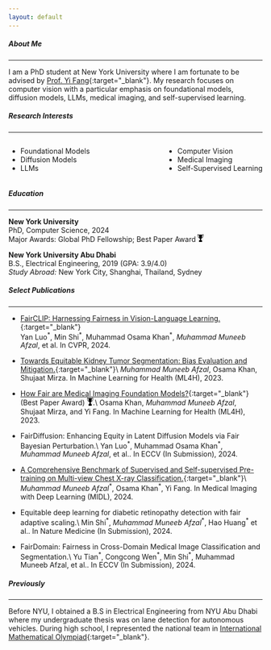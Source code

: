```yaml
---
layout: default
---
```


##### About Me
* * *

I am a PhD student at New York University where I am fortunate to be advised by [Prof. Yi Fang](https://engineering.nyu.edu/faculty/yi-fang){:target="_blank"}. My research focuses on computer vision with a particular emphasis on foundational models, diffusion models, LLMs, medical imaging, and self-supervised learning.

##### Research Interests
* * *


<div style="display: flex; justify-content: space-between;">
  <ul style="list-style-type: disc;">
    <li>Foundational Models</li>
    <li>Diffusion Models</li>
    <li>LLMs</li>
  </ul>
  <ul style="list-style-type: disc;">
    <li>Computer Vision</li>
    <li>Medical Imaging</li>
    <li>Self-Supervised Learning</li>
  </ul>
</div>

##### Education
* * *

**New York University**  
PhD, Computer Science, 2024       
Major Awards: Global PhD Fellowship; Best Paper Award <img src="assets/img/award.png" alt="Award Icon" style="height: 2ex;">  

**New York University Abu Dhabi**  
B.S., Electrical Engineering, 2019 (GPA: 3.9/4.0)  
*Study Abroad:* New York City, Shanghai, Thailand, Sydney  

##### Select Publications
* * *

* [FairCLIP: Harnessing Fairness in Vision-Language Learning.](https://openaccess.thecvf.com/content/CVPR2024/papers/Luo_FairCLIP_Harnessing_Fairness_in_Vision-Language_Learning_CVPR_2024_paper.pdf){:target="_blank"}<br>
  Yan Luo<sup>\*</sup>, Min Shi<sup>\*</sup>, Muhammad Osama Khan<sup>\*</sup>, *Muhammad Muneeb Afzal*, et al. In CVPR, 2024.


* [Towards Equitable Kidney Tumor Segmentation: Bias Evaluation and Mitigation.](https://proceedings.mlr.press/v225/afzal23a/afzal23a.pdf){:target="_blank"}\\
  *Muhammad Muneeb Afzal*, Osama Khan, Shujaat Mirza. In Machine Learning for Health (ML4H), 2023.

* [How Fair are Medical Imaging Foundation Models?](https://proceedings.mlr.press/v225/khan23a/khan23a.pdf){:target="_blank"}  (Best Paper Award) <img src="assets/img/award.png" alt="Award Icon" style="height: 2ex;">.\\
  Osama Khan, *Muhammad Muneeb Afzal*, Shujaat Mirza, and Yi Fang. In Machine Learning for Health (ML4H), 2023.

* FairDiffusion: Enhancing Equity in Latent Diffusion Models via Fair Bayesian Perturbation.\\
  Yan Luo<sup>\*</sup>, Muhammad Osama Khan<sup>\*</sup>, *Muhammad Muneeb Afzal*, et al.. In ECCV (In Submission), 2024.

* [A Comprehensive Benchmark of Supervised and Self-supervised Pre-training on Multi-view Chest X-ray Classification.](https://openreview.net/pdf?id=YUMVjxdIqn){:target="_blank"}\\
  *Muhammad Muneeb Afzal*<sup>\*</sup>, Osama Khan<sup>\*</sup>, Yi Fang. In Medical Imaging with Deep Learning (MIDL), 2024.

* Equitable deep learning for diabetic retinopathy detection with fair adaptive scaling.\\
  Min Shi<sup>\*</sup>, *Muhammad Muneeb Afzal*<sup>\*</sup>, Hao Huang<sup>\*</sup> et al.. In Nature Medicine (In Submission), 2024.

* FairDomain: Fairness in Cross-Domain Medical Image Classification and Segmentation.\\
  Yu Tian<sup>\*</sup>, Congcong Wen<sup>\*</sup>, Min Shi<sup>\*</sup>, Muhammad Muneeb Afzal, et al.. In ECCV (In Submission), 2024.



##### Previously
* * * 
Before NYU, I obtained a B.S in Electrical Engineering from NYU Abu Dhabi where my undergraduate thesis was on lane detection for autonomous vehicles. During high school, I represented the national team in [International Mathematical Olympiad](https://en.wikipedia.org/wiki/International_Mathematical_Olympiad){:target="_blank"}.

<!--
<sub>Theme by [orderedlist](https://github.com/orderedlist){:target="_blank"}.</sub>
-->